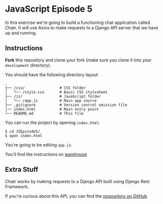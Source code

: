 # JavaScript Episode 5

In this exercise we're going to build a functioning chat application called Chatr.
It will use Axios to make requests to a Django API server that we have up and running.

## Instructions

**Fork** this repository and clone your fork (make sure you clone it into your `development` directory).

You should have the following directory layout

```
.
├── /css/                # CSS folder
│   └── /style.css       # Basic CSS stylesheet
├── /js/                 # JavaScript folder
│   └── /app.js          # Main app source
├── .gitignore           # Version control omission file
│── index.html           # Main entry point
└── README.md            # This file
```

You can run the project by opening `index.html`:

```
$ cd JSEpisode5/
$ open index.html
```

You're going to be editing `app.js`.

You'll find the instructions on [warehouse](http://warehouse.joincoded.com/workshop/javascript-episode-v/exercise/chatr/)

## Extra Stuff

Chatr works by making requests to a Django API built using Django Rest Framework.

If you're curious about this API, you can find the
[respository on GitHub](https://github.com/JoinCODED/chatr)
